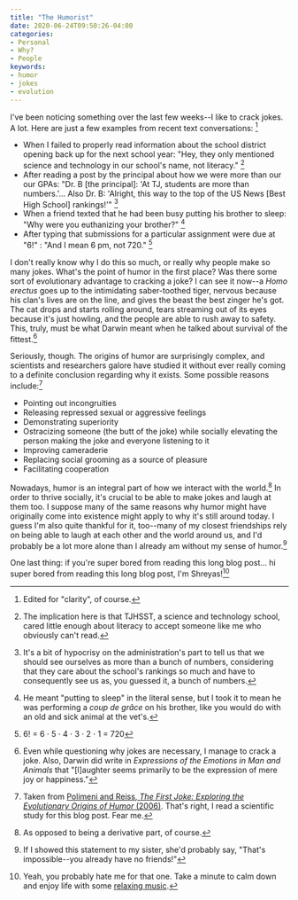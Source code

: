 ```yaml
---
title: "The Humorist"
date: 2020-06-24T09:50:26-04:00
categories:
- Personal
- Why?
- People
keywords:
- humor
- jokes
- evolution
---
```

I\'ve been noticing something over the last few weeks--I like to crack jokes. A lot. Here are just a few examples from recent text conversations: [^1]

[^1]: Edited for \"clarity\", of course.

* When I failed to properly read information about the school district opening back up for the next school year: \"Hey, they only mentioned science and technology in our school\'s name, not literacy.\" [^2]
* After reading a post by the principal about how we were more than our our GPAs: \"Dr. B [the principal]: \'At TJ, students are more than numbers.\'... Also Dr. B: \'Alright, this way to the top of the US News [Best High School] rankings!\'\" [^3]
* When a friend texted that he had been busy putting his brother to sleep: \"Why were you euthanizing your brother?\" [^4]
* After typing that submissions for a particular assignment were due at \"6!\" : \"And I mean 6 pm, not 720.\" [^5]

[^2]: The implication here is that TJHSST, a science and technology school, cared little enough about literacy to accept someone like me who obviously can\'t read.

[^3]: It\'s a bit of hypocrisy on the administration\'s part to tell us that we should see ourselves as more than a bunch of numbers, considering that they care about the school\'s rankings so much and have to consequently see us as, you guessed it, a bunch of numbers.

[^4]: He meant \"putting to sleep\" in the literal sense, but I took it to mean he was performing a *coup de grâce* on his brother, like you would do with an old and sick animal at the vet\'s.

[^5]: 6! = 6 ⋅ 5 ⋅ 4 ⋅ 3 ⋅ 2 ⋅ 1 = 720

I don\'t really know why I do this so much, or really why people make so many jokes. What\'s the point of humor in the first place? Was there some sort of evolutionary advantage to cracking a joke? I can see it now--a *Homo erectus* goes up to the intimidating saber-toothed tiger, nervous because his clan\'s lives are on the line, and gives the beast the best zinger he\'s got. The cat drops and starts rolling around, tears streaming out of its eyes because it\'s just howling, and the people are able to rush away to safety. This, truly, must be what Darwin meant when he talked about survival of the fittest.[^6]

[^6]: Even while questioning why jokes are necessary, I manage to crack a joke. Also, Darwin did write in *Expressions of the Emotions in Man and Animals* that \"[l]aughter  seems  primarily  to  be  the  expression  of  mere  joy  or  happiness.\"

Seriously, though. The origins of humor are surprisingly complex, and scientists and researchers galore have studied it without ever really coming to a definite conclusion regarding why it exists. Some possible reasons include:[^7]

* Pointing out incongruities
* Releasing repressed sexual or aggressive feelings
* Demonstrating superiority
* Ostracizing someone (the butt of the joke) while socially elevating the person making the joke and everyone listening to it
* Improving cameraderie
* Replacing social grooming as a source of pleasure
* Facilitating cooperation

[^7]: Taken from [Polimeni and Reiss, *The First Joke: Exploring the Evolutionary Origins of Humor* (2006)](https://journals.sagepub.com/doi/pdf/10.1177/147470490600400129). That\'s right, I read a scientific study for this blog post. Fear me.

Nowadays, humor is an integral part of how we interact with the world.[^8] In order to thrive socially, it\'s crucial to be able to make jokes and laugh at them too. I suppose many of the same reasons why humor might have originally come into existence might apply to why it\'s still around today. I guess I\'m also quite thankful for it, too--many of my closest friendships rely on being able to laugh at each other and the world around us, and I\'d probably be a lot more alone than I already am without my sense of humor.[^9]

[^8]: As opposed to being a derivative part, of course.

[^9]: If I showed this statement to my sister, she\'d probably say, \"That\'s impossible--you already have no friends!\"

One last thing: if you\'re super bored from reading this long blog post... hi super bored from reading this long blog post, I\'m Shreyas\![^10]

[^10]: Yeah, you probably hate me for that one. Take a minute to calm down and enjoy life with some [relaxing music](https://www.youtube.com/watch?v=dQw4w9WgXcQ).
